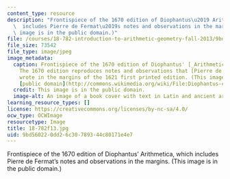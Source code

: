 ```yaml
---
content_type: resource
description: "Frontispiece of the 1670 edition of Diophantus\u2019 Arithmetica, which\
  \  includes Pierre de Fermat\u2019s notes and observations in the margins. (This\
  \ image is in the public domain.)"
file: /courses/18-782-introduction-to-arithmetic-geometry-fall-2013/9bd560220dd26c30789344c80171e4e7_18-782f13.jpg
file_size: 73542
file_type: image/jpeg
image_metadata:
  caption: Frontispiece of the 1670 edition of Diophantus' [_Arithmetica_](http://en.wikipedia.org/wiki/Arithmetica).
    The 1670 edition reproduces notes and observations that [Pierre de Fermat](http://en.wikipedia.org/wiki/Fermat)
    wrote in the margins of the 1621 first printed edition. (This image is in the
    [public domain](http://commons.wikimedia.org/wiki/File:Diophantus-cover-Fermat.jpg).)
  credit: This image is in the public domain.
  image-alt: An image of a book cover with text in Latin and ancient artwork.
learning_resource_types: []
license: https://creativecommons.org/licenses/by-nc-sa/4.0/
ocw_type: OCWImage
resourcetype: Image
title: 18-782f13.jpg
uid: 9bd56022-0dd2-6c30-7893-44c80171e4e7
---
```

Frontispiece of the 1670 edition of Diophantus’ Arithmetica, which  includes Pierre de Fermat’s notes and observations in the margins. (This image is in the public domain.)